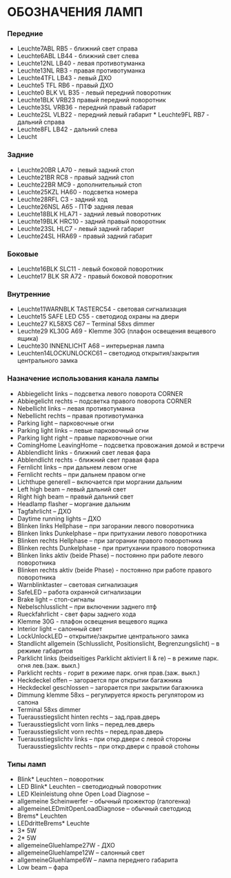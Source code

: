 # ОБОЗНАЧЕНИЯ ЛАМП

### Передние

* Leuchte7ABL RB5 - ближний свет справа  
* Leuchte6ABL LB44 - ближний свет слева  
* Leuchte12NL LB40 - левая противотуманка  
* Leuchte13NL RB3 - правая противотуманка  
* Leuchte4TFL LB43 - левый ДХО  
* Leuchte5 TFL RB6 - правый ДХО  
* Leuchte0 BLK VL B35 - левый передний поворотник  
* Leuchte1BLK VRB23 правый передний поворотник  
* Leuchte3SL VRB36 - передний правый габарит  
* Leuchte2SL VLB22 - передний левый габарит  * Leuchte9FL RB7 - дальний справа  
* Leuchte8FL LB42 - дальний слева  
* Leucht

### Задние

* Leuchte20BR LA70 - левый задний стоп  
* Leuchte21BR RC8 - правый задний стоп  
* Leuchte22BR MC9 - дополнительный стоп  
* Leuchte25KZL HA60 - подсветка номера  
* Leuchte28RFL C3 - задний ход  
* Leuchte26NSL A65 - ПТФ задняя левая  
* Leuchte18BLK HLA71 - задний левый поворотник  
* Leuchte19BLK HRC10 - задний правый поворотник  
* Leuchte23SL HLC7 - левый задний габарит  
* Leuchte24SL HRA69 - правый задний габарит  

### Боковые

* Leuchte16BLK SLC11 - левый боковой поворотник  
* Leuchte17 BLK SR A72 - правый боковой поворотник  

### Внутренние

* Leuchte11WARNBLK TASTERC54 - световая сигнализация
* Leuchte15 SAFE LED C55 - светодиод охраны на двери
* Leuchte27 KL58XS C67 – Terminal 58xs dimmer
* Leuchte29 KL30G A69 - Klemme 30G (плафон освещения вещевого ящика)
* Leuchte30 INNENLICHT A68 – интерьерная лампа
* Leuchten14LOCKUNLOCKC61 – светодиод открытия/закрытия центрального замка

### Назначение использования канала лампы

* Abbiegelicht links – подсветка левого поворота CORNER
* Abbiegelicht rechts – подсветка правого поворота CORNER
* Nebellicht links – левая противотуманка
* Nebellicht rechts – правая противотуманка
* Parking light – парковочные огни
* Parking light links – левые парковочный огни
* Parking light right – правые парковочные огни
* ComingHome LeavingHome – подсветка провожания домой и встречи
* Abblendlicht links - ближний свет левая фара
* Abblendlicht rechts - ближний свет правая фара
* Fernlicht links – при дальнем левом огне
* Fernlicht rechts – при дальнем правом огне
* Lichthupe generell – включается при моргании дальним
* Left high beam – левый дальний свет
* Right high beam – правый дальний свет
* Headlamp flasher – моргание дальним
* Tagfahrlicht – ДХО
* Daytime running lights – ДХО
* Blinken links Hellphase – при загорании левого поворотника
* Blinken links Dunkelphase – при притухании левого поворотника
* Blinken rechts Hellphase – при загорании правого поворотника
* Blinken rechts Dunkelphase - при притухании правого поворотника
* Blinken links aktiv (beide Phase) – постоянно при работе левого поворотника
* Blinken rechts aktiv (beide Phase) - постоянно при работе правого поворотника
* Warnblinktaster – световая сигнализация
* SafeLED – работа охранной сигнализации
* Brake light – стоп-сигналы
* Nebelschlusslicht – при включении заднего птф
* Rueckfahrlicht - свет фары заднего хода
* Klemme 30G - плафон освещения вещевого ящика
* Interior light – салонный свет
* LockUnlockLED – открытие/закрытие центрального замка
* Standlicht allgemein (Schlusslicht, Positionslicht, Begrenzungslicht) – в режиме габаритов
* Parklicht links (beidseitiges Parklicht aktiviert li & re) – в режиме парк. огня лев.(заж. выкл.)
* Parklicht rechts - горит в режиме парк. огня прав.(заж. выкл.)
* Heckdeckel offen – загорается при открытии багажника
* Heckdeckel geschlossen – загорается при закрытии багажника
* Dimmung klemme 58xs – регулируется яркость регулятором из салона
* Terminal 58xs dimmer
* Tuerausstiegslicht hinten rechts – зад.прав.дверь
* Tuerausstiegslicht vorn links – перед.лев.дверь
* Tuerausstiegslicht vorn rechts – перед.прав.дверь
* Tuerausstiegslichtv links – при откр.двери с левой стороны Tuerausstiegslichtv rechts – при откр.двери с правой стоhоны

### Типы ламп

* Blink* Leuchten – поворотник
* LED Blink* Leuchten – светодиодный поворотник
* LED Kleinleistung ohne Open Load Diagnose –
* allgemeine Scheinwerfer – обычный прожектор (галогенка)
* allgemeineLEDmitOpenLoadDiagnose – обычный светодиод
* Brems* Leuchten
* LEDdritteBrems* Leuchte
* 3* 5W
* 2* 5W
* allgemeineGluehlampe27W - ДХО
* allgemeineGluehlampe12W – салонный свет
* allgemeineGluehlampe6W – лампа переднего габарита
* Low beam – фара